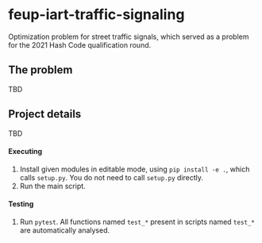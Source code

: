 # feup-iart-traffic-signaling
Optimization problem for street traffic signals, which served as a problem for the 2021 Hash Code qualification round.

## The problem

TBD

## Project details

TBD

#### Executing
1. Install given modules in editable mode, using `pip install -e .`, which calls `setup.py`. You do not need to call `setup.py` directly.
2. Run the main script.

#### Testing
1. Run `pytest`. All functions named `test_*` present in scripts named `test_*` are automatically analysed. 
